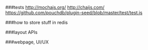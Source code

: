 ###tests
http://mochajs.org/
http://chaijs.com/
https://github.com/pouchdb/plugin-seed/blob/master/test/test.js

###how to store stuff in redis

###layout APIs

###webpage, UI/UX